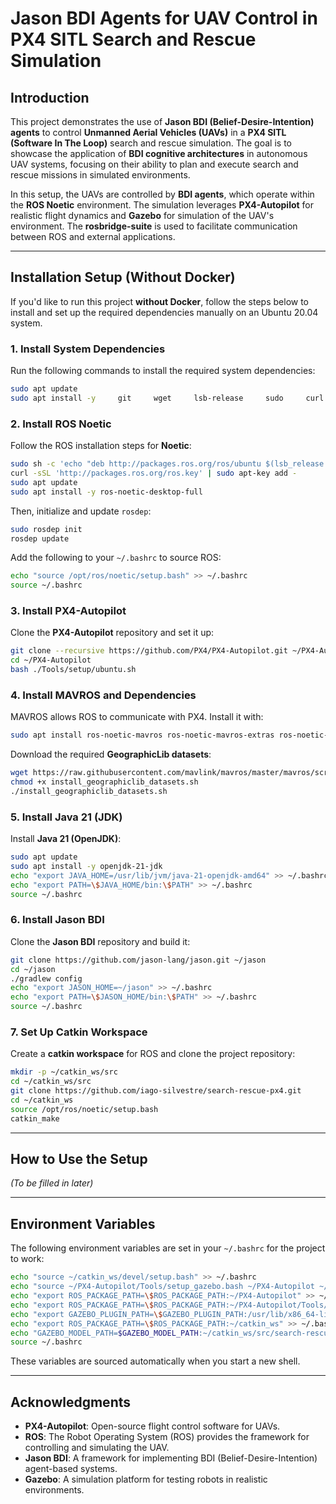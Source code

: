 # **Jason BDI Agents for UAV Control in PX4 SITL Search and Rescue Simulation**

## **Introduction**

This project demonstrates the use of **Jason BDI (Belief-Desire-Intention) agents** to control **Unmanned Aerial Vehicles (UAVs)** in a **PX4 SITL (Software In The Loop)** search and rescue simulation. The goal is to showcase the application of **BDI cognitive architectures** in autonomous UAV systems, focusing on their ability to plan and execute search and rescue missions in simulated environments.

In this setup, the UAVs are controlled by **BDI agents**, which operate within the **ROS Noetic** environment. The simulation leverages **PX4-Autopilot** for realistic flight dynamics and **Gazebo** for simulation of the UAV's environment. The **rosbridge-suite** is used to facilitate communication between ROS and external applications.

---

## **Installation Setup (Without Docker)**

If you'd like to run this project **without Docker**, follow the steps below to install and set up the required dependencies manually on an Ubuntu 20.04 system.

### **1. Install System Dependencies**

Run the following commands to install the required system dependencies:

```bash
sudo apt update
sudo apt install -y     git     wget     lsb-release     sudo     curl     unzip     build-essential     cmake     ninja-build     protobuf-compiler     libeigen3-dev     libgstreamer1.0-dev     libgstreamer-plugins-base1.0-dev     libgazebo11-dev     libopencv-dev     libprotobuf-dev     libprotoc-dev     python3-pip     python3-rosdep     python3-rosinstall     python3-rosinstall-generator     python3-wstool     python3-catkin-tools     ros-noetic-catkin     ros-noetic-rosbridge-suite
```

### **2. Install ROS Noetic**

Follow the ROS installation steps for **Noetic**:

```bash
sudo sh -c 'echo "deb http://packages.ros.org/ros/ubuntu $(lsb_release -sc) main" > /etc/apt/sources.list.d/ros-latest.list'
curl -sSL 'http://packages.ros.org/ros.key' | sudo apt-key add -
sudo apt update
sudo apt install -y ros-noetic-desktop-full
```

Then, initialize and update `rosdep`:

```bash
sudo rosdep init
rosdep update
```

Add the following to your `~/.bashrc` to source ROS:

```bash
echo "source /opt/ros/noetic/setup.bash" >> ~/.bashrc
source ~/.bashrc
```

### **3. Install PX4-Autopilot**

Clone the **PX4-Autopilot** repository and set it up:

```bash
git clone --recursive https://github.com/PX4/PX4-Autopilot.git ~/PX4-Autopilot
cd ~/PX4-Autopilot
bash ./Tools/setup/ubuntu.sh
```

### **4. Install MAVROS and Dependencies**

MAVROS allows ROS to communicate with PX4. Install it with:

```bash
sudo apt install ros-noetic-mavros ros-noetic-mavros-extras ros-noetic-geographic-msgs
```

Download the required **GeographicLib datasets**:

```bash
wget https://raw.githubusercontent.com/mavlink/mavros/master/mavros/scripts/install_geographiclib_datasets.sh
chmod +x install_geographiclib_datasets.sh
./install_geographiclib_datasets.sh
```

### **5. Install Java 21 (JDK)**

Install **Java 21 (OpenJDK)**:

```bash
sudo apt update
sudo apt install -y openjdk-21-jdk
echo "export JAVA_HOME=/usr/lib/jvm/java-21-openjdk-amd64" >> ~/.bashrc
echo "export PATH=\$JAVA_HOME/bin:\$PATH" >> ~/.bashrc
source ~/.bashrc
```

### **6. Install Jason BDI**

Clone the **Jason BDI** repository and build it:

```bash
git clone https://github.com/jason-lang/jason.git ~/jason
cd ~/jason
./gradlew config
echo "export JASON_HOME=~/jason" >> ~/.bashrc
echo "export PATH=\$JASON_HOME/bin:\$PATH" >> ~/.bashrc
source ~/.bashrc
```

### **7. Set Up Catkin Workspace**

Create a **catkin workspace** for ROS and clone the project repository:

```bash
mkdir -p ~/catkin_ws/src
cd ~/catkin_ws/src
git clone https://github.com/iago-silvestre/search-rescue-px4.git
cd ~/catkin_ws
source /opt/ros/noetic/setup.bash
catkin_make
```

---

## **How to Use the Setup**

*(To be filled in later)*

---

## **Environment Variables**

The following environment variables are set in your `~/.bashrc` for the project to work:

```bash
echo "source ~/catkin_ws/devel/setup.bash" >> ~/.bashrc
echo "source ~/PX4-Autopilot/Tools/setup_gazebo.bash ~/PX4-Autopilot ~/PX4-Autopilot/build/px4_sitl_default" >> ~/.bashrc
echo "export ROS_PACKAGE_PATH=\$ROS_PACKAGE_PATH:~/PX4-Autopilot" >> ~/.bashrc
echo "export ROS_PACKAGE_PATH=\$ROS_PACKAGE_PATH:~/PX4-Autopilot/Tools/simulation/gazebo-classic/sitl_gazebo-classic" >> ~/.bashrc
echo "export GAZEBO_PLUGIN_PATH=\$GAZEBO_PLUGIN_PATH:/usr/lib/x86_64-linux-gnu/gazebo-11/plugins" >> ~/.bashrc
echo "export ROS_PACKAGE_PATH=\$ROS_PACKAGE_PATH:~/catkin_ws" >> ~/.bashrc
echo "GAZEBO_MODEL_PATH=$GAZEBO_MODEL_PATH:~/catkin_ws/src/search-rescue-px4/models" >> ~/.bashrc
source ~/.bashrc
```

These variables are sourced automatically when you start a new shell.

---

## **Acknowledgments**

- **PX4-Autopilot**: Open-source flight control software for UAVs.
- **ROS**: The Robot Operating System (ROS) provides the framework for controlling and simulating the UAV.
- **Jason BDI**: A framework for implementing BDI (Belief-Desire-Intention) agent-based systems.
- **Gazebo**: A simulation platform for testing robots in realistic environments.

